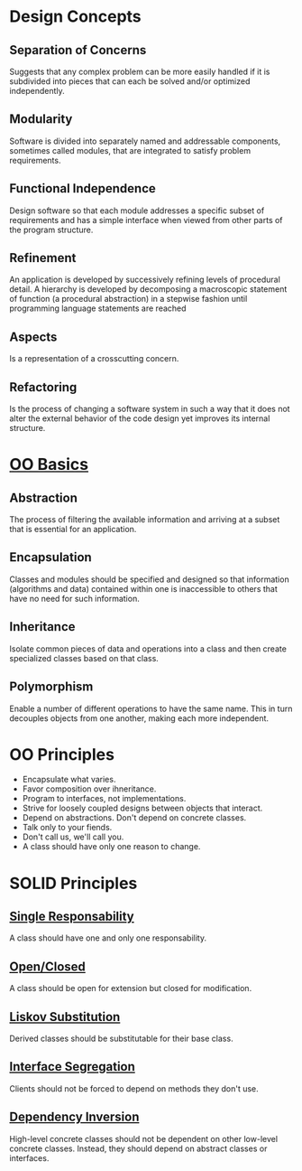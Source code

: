 # Design Concepts

## Separation of Concerns
Suggests that any complex problem can be more easily handled if it is subdivided into pieces that can each be solved and/or optimized independently.

## Modularity
Software is divided into separately named and addressable components, sometimes called modules, that are integrated to satisfy problem requirements.

## Functional Independence
Design software so that each module addresses a specific subset of requirements and has a simple interface when viewed from other parts of the program structure.

## Refinement
An application is developed by successively refining levels of procedural detail. A hierarchy is developed by decomposing a macroscopic statement of function (a procedural abstraction) in a stepwise fashion until programming language statements are reached

## Aspects
Is a representation of a crosscutting concern.

## Refactoring
Is the process of changing a software system in such a way that it does not alter the external behavior of the code design yet improves its internal structure.

# [OO Basics](https://www.indeed.com/career-advice/career-development/what-is-object-oriented-programming)

## Abstraction
The process of filtering the available information and arriving at a subset that is essential for an application.

## Encapsulation
Classes and modules should be specified and designed so that information (algorithms and data) contained within one is inaccessible to others that have no need for such information.

## Inheritance
Isolate common pieces of data and operations into a class and then create specialized classes based on that class.

## Polymorphism
Enable a number of different operations to have the same name. This in turn decouples objects from one another, making each more independent.

# OO Principles

- Encapsulate what varies.
- Favor composition over ihneritance.
- Program to interfaces, not implementations.
- Strive for loosely coupled designs between objects that interact.
- Depend on abstractions. Don't depend on concrete classes.
- Talk only to your fiends.
- Don't call us, we'll call you.
- A class should have only one reason to change.

# SOLID Principles

## [Single Responsability](https://www.javaguides.net/2018/02/single-responsibility-principle.html)
A class should have one and only one responsability.

## [Open/Closed](https://www.javaguides.net/2018/02/open-closed-principle.html)
A class should be open for extension but closed for modification.

## [Liskov Substitution](https://www.javaguides.net/2018/02/liskov-substitution-principle.html)
Derived classes should be substitutable for their base class.

## [Interface Segregation](https://www.javaguides.net/2018/02/interface-segregation-principle.html)
Clients should not be forced to depend on methods they don't use.

## [Dependency Inversion](https://www.javaguides.net/2018/02/dependency-inversion-principle.html)
High-level concrete classes should not be dependent on other low-level concrete classes. Instead, they should depend on abstract classes or interfaces.